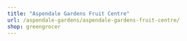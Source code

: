 ```yaml
---
title: "Aspendale Gardens Fruit Centre"
url: /aspendale-gardens/aspendale-gardens-fruit-centre/
shop: greengrocer
---
```

